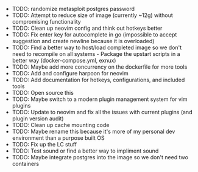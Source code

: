 - TODO: randomize metasploit postgres password
- TODO: Attempt to reduce size of image (currently ~12g) without compromising functionality
- TODO: Clean up neovim config and think out hotkeys better
- TODO: Fix enter key for autocomplete in go (impossible to accept suggestion and create newline because it is overloaded)
- TODO: Find a better way to host/load completed image so we don't need to recompile on all systems
        - Package the upstart scripts in a better way (docker-compose.yml, exnux)
- TODO: Maybe add more concurrency on the dockerfile for more tools
- TODO: Add and configure harpoon for neovim
- TODO: Add documentation for hotkeys, configurations, and included tools
- TODO: Open source this
- TODO: Maybe switch to a modern plugin management system for vim plugins 
- TODO: Update to neovim and fix all the issues with current plugins (and plugin version audit)
- TODO: Clean up cache mounting code
- TODO: Maybe rename this because it's more of my personal dev environment than a purpose built OS
- TODO: Fix up the LC stuff
- TODO: Test sound or find a better way to impliment sound
- TODO: Maybe integrate postgres into the image so we don't need two containers
